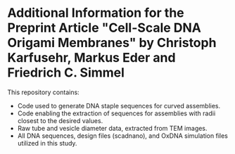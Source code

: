 # Additional Information for the Preprint Article "Cell-Scale DNA Origami Membranes" by Christoph Karfusehr, Markus Eder and Friedrich C. Simmel

This repository contains:

* Code used to generate DNA staple sequences for curved assemblies.
* Code enabling the extraction of sequences for assemblies with radii closest to the desired values.
* Raw tube and vesicle diameter data, extracted from TEM images.
* All DNA sequences, design files (scadnano), and OxDNA simulation files utilized in this study.